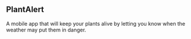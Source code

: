## PlantAlert

A mobile app that will keep your plants alive by letting you know when the weather may put them in danger.



